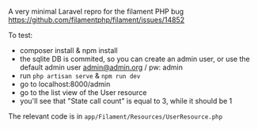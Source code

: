 A very minimal Laravel repro for the filament PHP bug https://github.com/filamentphp/filament/issues/14852

To test:
- composer install & npm install
- the sqlite DB is commited, so you can create an admin user, or use the default admin user admin@admin.org / pw: admin
- run `php artisan serve` & `npm run dev`
- go to localhost:8000/admin
- go to the list view of the User resource
- you'll see that "State call count" is equal to 3, while it should be 1

The relevant code is in `app/Filament/Resources/UserResource.php`